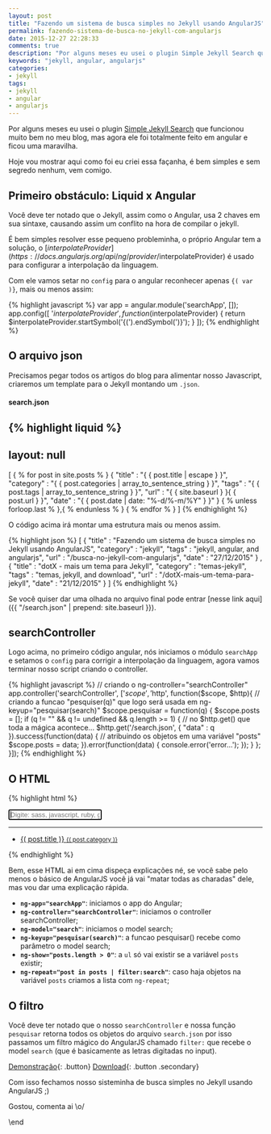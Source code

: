 ```yaml
---
layout: post
title: "Fazendo um sistema de busca simples no Jekyll usando AngularJS"
permalink: fazendo-sistema-de-busca-no-jekyll-com-angularjs
date: 2015-12-27 22:28:33
comments: true
description: "Por alguns meses eu usei o plugin Simple Jekyll Search que funcionou muito bem no meu blog"
keywords: "jekyll, angular, angularjs"
categories:
- jekyll
tags:
- jekyll
- angular
- angularjs
---
```


Por alguns meses eu usei o plugin [Simple Jekyll Search](https://github.com/christian-fei/Simple-Jekyll-Search) que funcionou muito bem no meu blog, mas agora ele foi totalmente feito em angular e ficou uma maravilha.

Hoje vou mostrar aqui como foi eu criei essa façanha, é bem simples e sem segredo nenhum, vem comigo.

## Primeiro obstáculo: Liquid x Angular

Você deve ter notado que o Jekyll, assim como o Angular, usa 2 chaves em sua sintaxe, causando assim um conflito na hora de compilar o jekyll.

É bem simples resolver esse pequeno probleminha, o próprio Angular tem a solução, o [$interpolateProvider](https://docs.angularjs.org/api/ng/provider/$interpolateProvider) é usado para configurar a interpolação da linguagem.

Com ele vamos setar no `config` para o angular reconhecer apenas `{( var )}`, mais ou menos assim:

{% highlight javascript %}
var app = angular.module('searchApp', []);
app.config([
  '$interpolateProvider', function($interpolateProvider) {
    return $interpolateProvider.startSymbol('{(').endSymbol(')}');
  }
]);
{% endhighlight %}

## O arquivo json

Precisamos pegar todos os artigos do blog para alimentar nosso Javascript, criaremos um template para o Jekyll montando um `.json`.

#### search.json

{% highlight liquid %}
---
layout: null
---
[
  { % for post in site.posts % }
    {
      "title"    : "{ { post.title | escape } }",
      "category" : "{ { post.categories | array_to_sentence_string } }",
      "tags"     : "{ { post.tags | array_to_sentence_string } }",
      "url"      : "{ { site.baseurl } }{ { post.url } }",
      "date"     : "{ { post.date | date: "%-d/%-m/%Y" } }"
    } { % unless forloop.last % },{ % endunless % }
  { % endfor % }
]
{% endhighlight %}

O código acima irá montar uma estrutura mais ou menos assim.

{% highlight json %}
[
  {
    "title"    : "Fazendo um sistema de busca simples no Jekyll usando AngularJS",
    "category" : "jekyll",
    "tags"     : "jekyll, angular, and angularjs",
    "url"      : "/busca-no-jekyll-com-angularjs",
    "date"     : "27/12/2015"
  } ,
  {
    "title"    : "dotX - mais um tema para Jekyll",
    "category" : "temas-jekyll",
    "tags"     : "temas, jekyll, and download",
    "url"      : "/dotX-mais-um-tema-para-jekyll",
    "date"     : "21/12/2015"
  }
]
{% endhighlight %}

Se você quiser dar uma olhada no arquivo final pode entrar [nesse link aqui]({{ "/search.json" | prepend: site.baseurl }}).

## searchController

Logo acima, no primeiro código angular, nós iniciamos o módulo `searchApp` e setamos o `config` para corrigir a interpolação da linguagem, agora vamos terminar nosso script criando o controller.

{% highlight javascript %}
// criando o ng-controller="searchController"
app.controller('searchController', ['$scope', '$http', function($scope, $http){
  // criando a funcao "pesquiser(q)" que logo será usada em ng-keyup="pesquisar(search)"
  $scope.pesquisar = function(q) {
    $scope.posts = [];
    if (q != "" && q != undefined && q.length >= 1) {
      // no $http.get() que toda a mágica acontece...
      $http.get('/search.json', { "data" : q }).success(function(data) {
        // atribuindo os objetos em uma variável "posts"
        $scope.posts = data;
      }).error(function(data) {
        console.error('error...');
      });
    }
  };
}]);
{% endhighlight %}

## O HTML

{% highlight html %}
<div ng-app="searchApp">
  <div ng-controller="searchController">
    <input type="text" ng-model="search" ng-keyup="pesquisar(search)" placeholder="Digite: sass, javascript, ruby, gulp, php..." autofocus autocomplete="off">
    <hr>
    <ul ng-show="posts.length > 0">
      <li ng-repeat="post in posts | filter:search">
        <a href="{( post.url )}">
          <span>{( post.title )}</span> <small>{( post.category )}</small>
        </a>
      </li>
    </ul>
  </div>
</div>
{% endhighlight %}

Bem, esse HTML ai em cima dispeça explicações né, se você sabe pelo menos o básico de AngularJS você já vai "matar todas as charadas" dele, mas vou dar uma explicação rápida.

* **`ng-app="searchApp"`**: iniciamos o app do Angular;
* **`ng-controller="searchController"`**: iniciamos o controller searchController;
* **`ng-model="search"`**: iniciamos o model search;
* **`ng-keyup="pesquisar(search)"`**: a funcao pesquisar() recebe como parâmetro o model search;
* **`ng-show="posts.length > 0"`**: a `ul` só vai existir se a variável `posts` existir;
* **`ng-repeat="post in posts | filter:search"`**: caso haja objetos na variável `posts` criamos a lista com `ng-repeat`;

## O filtro

Você deve ter notado que o nosso `searchController` e nossa função `pesquisar` retorna todos os objetos do arquivo `search.json` por isso passamos um filtro mágico do AngularJS chamado `filter:` que recebe o model `search` (que é basicamente as letras digitadas no input).

[Demonstração](http://nandomoreira.me/busca-no-jekyll-com-angularjs/){: .button}
[Download](https://github.com/nandomoreirame/busca-no-jekyll-com-angularjs){: .button .secondary}

Com isso fechamos nosso sisteminha de busca simples no Jekyll usando AngularJS ;)

Gostou, comenta ai \o/

\end